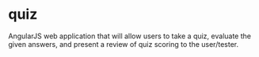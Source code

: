 # quiz
AngularJS web application that will allow users to take a quiz, evaluate the given answers, and present a review of quiz scoring to the user/tester.
